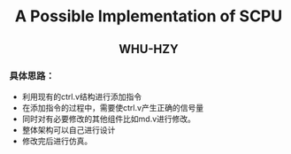 # <center>A Possible Implementation of SCPU </center>
## <center>WHU-HZY</center>

### 具体思路：
* 利用现有的ctrl.v结构进行添加指令
* 在添加指令的过程中，需要使ctrl.v产生正确的信号量
* 同时对有必要修改的其他组件比如md.v进行修改。
* 整体架构可以自己进行设计
* 修改完后进行仿真。
